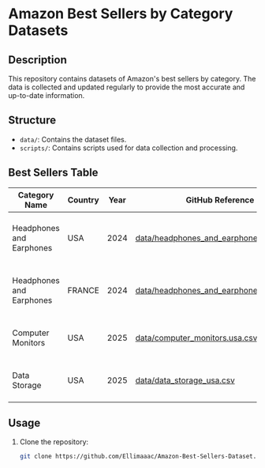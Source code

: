 # Amazon Best Sellers by Category Datasets

## Description
This repository contains datasets of Amazon's best sellers by category. The data is collected and updated regularly to provide the most accurate and up-to-date information.

## Structure
- `data/`: Contains the dataset files.
- `scripts/`: Contains scripts used for data collection and processing.

## Best Sellers Table
| Category Name           | Country | Year | GitHub Reference                                           | Amazon Link                                                                                                                  |
|-------------------------|---------|------|------------------------------------------------------------|------------------------------------------------------------------------------------------------------------------------------|
| Headphones and Earphones| USA     | 2024 | [data/headphones_and_earphones_usa.csv](https://github.com/Ellimaaac/Amazon-Best-Sellers-Dataset/blob/main/data/US_amazon_best_sellers_2024-12-18.csv) | [Amazon Headphones and Earphones USA](https://www.amazon.com/Best-Sellers-Electronics-Headphones-Earbuds/zgbs/electronics/172541/ref=zg_bs_pg_1_electronics?_encoding=UTF8&pg=1) |
| Headphones and Earphones| FRANCE  | 2024 | [data/headphones_and_earphones_france.csv](https://github.com/Ellimaaac/Amazon-Best-Sellers-Dataset/blob/main/data/Amazon_France_Headphones_and_Earphone_BestSellers_December_2024.csv) | [Amazon Headphones and Earphones FRANCE](https://www.amazon.fr/s?i=electronics&rh=n%3A14054961%2Cp_72%3A4-&s=popularity-rank&language=en_GB&content-id=amzn1.sym.8b0be264-a345-42f3-adfc-d886e7d67899&pd_rd_r=c489746b-d40a-41c8-b8f8-426945a8745d&pd_rd_w=plPap&pd_rd_wg=JJOqK&pf_rd_p=8b0be264-a345-42f3-adfc-d886e7d67899&pf_rd_r=EB29JJ39FK072AS4X8K6&ref=Oct_d_otopr_S) |
| Computer Monitors       | USA     | 2025 | [data/computer_monitors.usa.csv](https://github.com/Ellimaaac/Amazon-Best-Sellers-Dataset/blob/main/data/Best_Sellers_in_Computer_Monitors.csv) | [Amazon Computer Monitors USA](https://www.amazon.com/Best-Sellers-Electronics-Computer-Monitors/zgbs/electronics/1292115011/ref=zg_bs_nav_electronics_2_541966) |
| Data Storage | USA | 2025 | [data/data_storage_usa.csv](https://github.com/Ellimaaac/Amazon-Best-Sellers-Datasets/blob/main/data/Best%20Sellers%20in%20Data%20Storage%20USA%202025_01_02.csv) | [Amazon Data Storage USA](https://www.amazon.com/Best-Sellers-Electronics-Data-Storage/zgbs/electronics/1292110011/ref=zg_bs_pg_1_electronics?_encoding=UTF8&pg=1)|
## Usage
1. Clone the repository:
   ```bash
   git clone https://github.com/Ellimaaac/Amazon-Best-Sellers-Dataset.git
